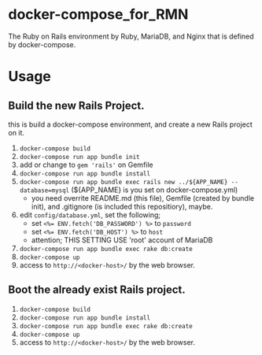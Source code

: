 # docker-compose_for_RMN
The Ruby on Rails environment by Ruby, MariaDB, and Nginx that is defined by docker-compose.

# Usage

## Build the new Rails Project.

this is build a docker-compose environment, and create a new Rails project on it.

1. `docker-compose build`
1. `docker-compose run app bundle init`
1. add or change to `gem 'rails'` on Gemfile
1. `docker-compose run app bundle install`
1. `docker-compose run app bundle exec rails new ../${APP_NAME} --database=mysql` (${APP_NAME} is you set on docker-compose.yml)
    - you need overrite README.md (this file), Gemfile (created by bundle init), and .gitignore (is included this repositiory), maybe.
1. edit `config/database.yml`, set the following;
    - set `<%= ENV.fetch('DB_PASSWORD') %>` to `password`
    - set `<%= ENV.fetch('DB_HOST') %>` to `host`
    - attention; THIS SETTING USE 'root' account of MariaDB
1. `docker-compose run app bundle exec rake db:create`
1. `docker-compose up`
1. access to `http://<docker-host>/` by the web browser.

## Boot the already exist Rails project.

1. `docker-compose build`
1. `docker-compose run app bundle install`
1. `docker-compose run app bundle exec rake db:create`
1. `docker-compose up`
1. access to `http://<docker-host>/` by the web browser.
